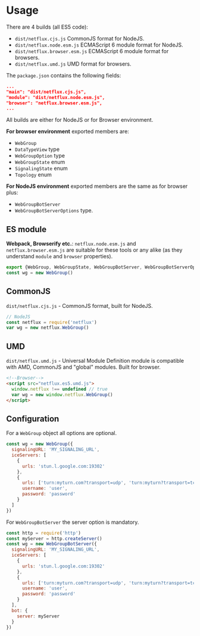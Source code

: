 # Usage
There are 4 builds (all ES5 code):
- `dist/netflux.cjs.js` CommonJS format for NodeJS.
- `dist/netflux.node.esm.js` ECMAScript 6 module format for NodeJS.
- `dist/netflux.browser.esm.js` ECMAScript 6 module format for browsers.
- `dist/netflux.umd.js` UMD format for browsers.

The `package.json` contains the following fields:
```json
...
"main": "dist/netflux.cjs.js",
"module": "dist/netflux.node.esm.js",
"browser": "netflux.browser.esm.js",
...
```

All builds are either for NodeJS or for Browser environment.

**For browser environment** exported members are:
- `WebGroup`
- `DataTypeView` type
- `WebGroupOption` type
- `WebGroupState` enum
- `SignalingState` enum
- `Topology` enum

**For NodeJS environment** exported members are the same as for browser plus:
- `WebGroupBotServer`
- `WebGroupBotServerOptions` type.

## ES module

 **Webpack, Browserify etc.**: `netflux.node.esm.js` and `netflux.browser.esm.js` are suitable for these tools or any alike (as they understand `module` and `browser` properties).

```javascript
export {WebGroup, WebGroupState, WebGroupBotServer, WebGroupBotServerOptions} from 'netflux'
const wg = new WebGroup()
```

## CommonJS
`dist/netflux.cjs.js` - CommonJS format, built for NodeJS.

```Javascript
// NodeJS
const netflux = require('netflux')
var wg = new netflux.WebGroup()
```

## UMD
`dist/netflux.umd.js` - Universal Module Definition module is compatible with AMD, CommonJS and "global" modules. Built for browser.

```html
<!--Browser-->
<script src="netflux.es5.umd.js">
  window.netflux !== undefined // true
  var wg = new window.netflux.WebGroup()
</script>
```

## Configuration
For a `WebGroup` object all options are optional.
```javascript
const wg = new WebGroup({
  signalingURL: 'MY_SIGNALING_URL',
  iceServers: [
    {
      urls: 'stun.l.google.com:19302'
    },
    {
      urls: ['turn:myturn.com?transport=udp', 'turn:myturn?transport=tcp'],
      username: 'user',
      password: 'password'
    }
  ]
})
```

For `WebGroupBotServer` the server option is mandatory.
```javascript
const http = require('http')
const myServer = http.createServer()
const wg = new WebGroupBotServer({
  signalingURL: 'MY_SIGNALING_URL',
  iceServers: [
    {
      urls: 'stun.l.google.com:19302'
    },
    {
      urls: ['turn:myturn.com?transport=udp', 'turn:myturn?transport=tcp'],
      username: 'user',
      password: 'password'
    }
  ],
  bot: {
    server: myServer
  }
})
```
